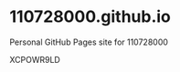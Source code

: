 # 110728000.github.io
Personal GitHub Pages site for 110728000



































XCPOWR9LD
